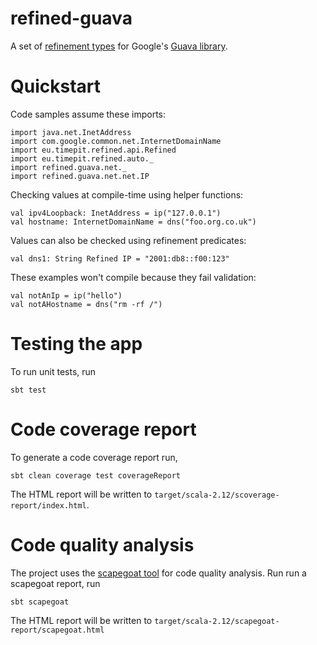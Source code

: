 # refined-guava

A set of [refinement types](https://github.com/fthomas/refined) for Google's [Guava library](https://github.com/google/guava).



# Quickstart

Code samples assume these imports:

```tut:silent
import java.net.InetAddress
import com.google.common.net.InternetDomainName
import eu.timepit.refined.api.Refined
import eu.timepit.refined.auto._
import refined.guava.net._
import refined.guava.net.net.IP
```

Checking values at compile-time using helper functions:

```tut:book
val ipv4Loopback: InetAddress = ip("127.0.0.1")
val hostname: InternetDomainName = dns("foo.org.co.uk")
```

Values can also be checked using refinement predicates:

```tut:book
val dns1: String Refined IP = "2001:db8::f00:123"
```

These examples won't compile because they fail validation:

```tut:fail:book
val notAnIp = ip("hello")
val notAHostname = dns("rm -rf /")
```

# Testing the app

To run unit tests, run

    sbt test

# Code coverage report

To generate a code coverage report run,

    sbt clean coverage test coverageReport

The HTML report will be written to `target/scala-2.12/scoverage-report/index.html`.

# Code quality analysis

The project uses the [scapegoat tool](https://github.com/sksamuel/scapegoat) for code quality analysis.
Run run a scapegoat report, run

    sbt scapegoat

The HTML report will be written to `target/scala-2.12/scapegoat-report/scapegoat.html`

